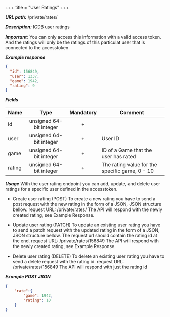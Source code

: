 +++
title = "User Ratings"
+++

***URL path:*** /private/rates/

***Description:*** IGDB user ratings

***Important:*** You can only access this information with a valid access token. And the ratings will only be the ratings of this particulat user that is connected to the accesstoken.

***Example response***
```json
{
  "id": 156849,
  "user": 1337,
  "game": 1942,
  "rating": 9
}
```

***Fields***

| Name         | Type                    | Mandatory | Comment |
| ------------ |:-----------------------:|:---------:| ------- |
| id           | unsigned 64-bit integer |     +     ||
| user         | unsigned 64-bit integer |     +     | User ID |
| game         | unsigned 64-bit integer |     +     | ID of a Game that the user has rated |
| rating       | unsigned 64-bit integer |     +     | The rating value for the specific game, 0 - 10 |

***Usage***
With the user rating endpoint you can add, update, and delete user ratings for a specific user defined in the accesstoken. 

* Create user rating (POST)
To create a new rating you have to send a post request with the new rating in the form of a JSON, JSON structure bellow.
request URL: /private/rates/
The API will respond with the newly created rating, see Example Response.

* Update user rating (PATCH)
To update an existing user rating you have to send a patch request with the updated rating in the form of a JSON, JSON structure bellow. The request url should contain the rating id at the end. 
request URL: /private/rates/156849
The API will respond with the newly created rating, see Example Response.

* Delete user rating (DELETE)
To delete an existing user rating you have to send a delete request with the rating id.
request URL: /private/rates/156849
The API will respond with just the rating id

***Example POST JSON***
```json
{
	"rate":{
        "game": 1942,
        "rating": 10
    }
}
```
